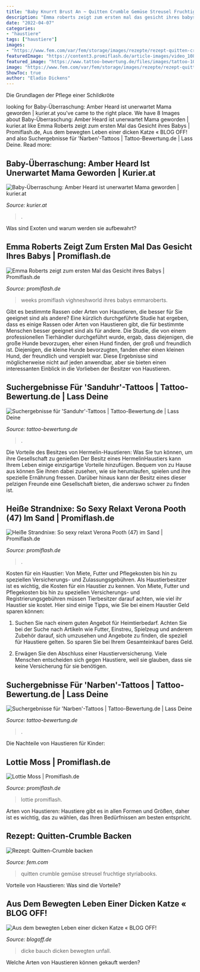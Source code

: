 ```yaml
---
title: "Baby Knurrt Brust An ~ Quitten Crumble Gemüse Streusel Fruchtige Styriabooks"
description: "Emma roberts zeigt zum ersten mal das gesicht ihres babys"
date: "2022-04-07"
categories:
- "haustiere"
tags: ["haustiere"]
images:
- "https://www.fem.com/var/fem/storage/images/rezepte/rezept-quitten-crumble-backen-fruchtige-streusel/368202-1-ger-DE/rezept-quitten-crumble-backen-fruchtige-streusel_opengraph.jpg"
featuredImage: "https://content3.promiflash.de/article-images/video_1080/lottie-moss-im-oktober-2019.jpg"
featured_image: "https://www.tattoo-bewertung.de/files/images/tattoo-102-20150906_221250.jpg"
image: "https://www.fem.com/var/fem/storage/images/rezepte/rezept-quitten-crumble-backen-fruchtige-streusel/368202-1-ger-DE/rezept-quitten-crumble-backen-fruchtige-streusel_opengraph.jpg"
ShowToc: true
author: "Eladio Dickens"
---
```



Die Grundlagen der Pflege einer Schildkröte

	

		
looking for Baby-Überraschung: Amber Heard ist unerwartet Mama geworden | kurier.at you've came to the right place. We have 8 Images about Baby-Überraschung: Amber Heard ist unerwartet Mama geworden | kurier.at like Emma Roberts zeigt zum ersten Mal das Gesicht ihres Babys | Promiflash.de, Aus dem bewegten Leben einer dicken Katze « BLOG OFF! and also Suchergebnisse für &#039;Narben&#039;-Tattoos | Tattoo-Bewertung.de | Lass Deine. Read more:
		
    
## Baby-Überraschung: Amber Heard Ist Unerwartet Mama Geworden | Kurier.at

<img loading=lazy src="https://image.kurier.at/images/cfs_landscape_932w_524h/5008971/46-168606846.jpg" onerror="this.onerror=null;this.src='https://tse2.mm.bing.net/th?id=OIP.9foO3QGC4waT97Qf6U8dWwHaEK&amp;pid=15.1';" alt="Baby-Überraschung: Amber Heard ist unerwartet Mama geworden | kurier.at">

_Source: kurier.at_

>. 

	

Was sind Exoten und warum werden sie aufbewahrt?

    
## Emma Roberts Zeigt Zum Ersten Mal Das Gesicht Ihres Babys | Promiflash.de

<img loading=lazy src="https://content2.promiflash.de/article-images/video_1080/emma-roberts-mit-ihrer-tochter-rhodes.jpg" onerror="this.onerror=null;this.src='https://tse1.mm.bing.net/th?id=OIP.l-eakdZPZUI9NQm8zSkvXwHaEK&amp;pid=15.1';" alt="Emma Roberts zeigt zum ersten Mal das Gesicht ihres Babys | Promiflash.de">

_Source: promiflash.de_

>weeks promiflash vighneshworld ihres babys emmaroberts. 

	

Gibt es bestimmte Rassen oder Arten von Haustieren, die besser für Sie geeignet sind als andere?
Eine kürzlich durchgeführte Studie hat ergeben, dass es einige Rassen oder Arten von Haustieren gibt, die für bestimmte Menschen besser geeignet sind als für andere. Die Studie, die von einem professionellen Tierhändler durchgeführt wurde, ergab, dass diejenigen, die große Hunde bevorzugen, eher einen Hund finden, der groß und freundlich ist. Diejenigen, die kleine Hunde bevorzugten, fanden eher einen kleinen Hund, der freundlich und verspielt war. Diese Ergebnisse sind möglicherweise nicht auf jeden anwendbar, aber sie bieten einen interessanten Einblick in die Vorlieben der Besitzer von Haustieren.

    
## Suchergebnisse Für &#039;Sanduhr&#039;-Tattoos | Tattoo-Bewertung.de | Lass Deine

<img loading=lazy src="https://www.tattoo-bewertung.de/files/images/tattoo-102-20150906_221250.jpg" onerror="this.onerror=null;this.src='https://tse3.mm.bing.net/th?id=OIP.HMU3DUP6RRWDouZmw5X4OQAAAA&amp;pid=15.1';" alt="Suchergebnisse für &#039;Sanduhr&#039;-Tattoos | Tattoo-Bewertung.de | Lass Deine">

_Source: tattoo-bewertung.de_

>. 

	

Die Vorteile des Besitzes von Hermelin-Haustieren: Was Sie tun können, um ihre Gesellschaft zu genießen
Der Besitz eines HermelinHaustiers kann Ihrem Leben einige einzigartige Vorteile hinzufügen. Bequem von zu Hause aus können Sie ihnen dabei zusehen, wie sie herumlaufen, spielen und ihre spezielle Ernährung fressen. Darüber hinaus kann der Besitz eines dieser pelzigen Freunde eine Gesellschaft bieten, die anderswo schwer zu finden ist.

    
## Heiße Strandnixe: So Sexy Relaxt Verona Pooth (47) Im Sand | Promiflash.de

<img loading=lazy src="https://content1.promiflash.de/article-images/video_1080/verona-pooth-am-strand.jpg" onerror="this.onerror=null;this.src='https://tse1.mm.bing.net/th?id=OIP.hsjyFhZpFe9SKdkF_IDkQQHaEK&amp;pid=15.1';" alt="Heiße Strandnixe: So sexy relaxt Verona Pooth (47) im Sand | Promiflash.de">

_Source: promiflash.de_

>. 

	

Kosten für ein Haustier: Von Miete, Futter und Pflegekosten bis hin zu speziellen Versicherungs- und Zulassungsgebühren.
Als Haustierbesitzer ist es wichtig, die Kosten für ein Haustier zu kennen. Von Miete, Futter und Pflegekosten bis hin zu speziellen Versicherungs- und Registrierungsgebühren müssen Tierbesitzer darauf achten, wie viel ihr Haustier sie kostet. Hier sind einige Tipps, wie Sie bei einem Haustier Geld sparen können:
1. Suchen Sie nach einem guten Angebot für Heimtierbedarf. Achten Sie bei der Suche nach Artikeln wie Futter, Einstreu, Spielzeug und anderem Zubehör darauf, sich umzusehen und Angebote zu finden, die speziell für Haustiere gelten. So sparen Sie bei Ihrem Gesamteinkauf bares Geld.

2. Erwägen Sie den Abschluss einer Haustierversicherung. Viele Menschen entscheiden sich gegen Haustiere, weil sie glauben, dass sie keine Versicherung für sie benötigen.

    
## Suchergebnisse Für &#039;Narben&#039;-Tattoos | Tattoo-Bewertung.de | Lass Deine

<img loading=lazy src="https://www.tattoo-bewertung.de/files/images/EfeuTB.jpg" onerror="this.onerror=null;this.src='https://tse1.mm.bing.net/th?id=OIP.EL-KbZOLONiNBV-7_E_QjAHaLI&amp;pid=15.1';" alt="Suchergebnisse für &#039;Narben&#039;-Tattoos | Tattoo-Bewertung.de | Lass Deine">

_Source: tattoo-bewertung.de_

>. 

	

Die Nachteile von Haustieren für Kinder:

    
## Lottie Moss | Promiflash.de

<img loading=lazy src="https://content3.promiflash.de/article-images/video_1080/lottie-moss-im-oktober-2019.jpg" onerror="this.onerror=null;this.src='https://tse4.mm.bing.net/th?id=OIP.KvZpcmnH6qhfKNDrnX5cMQHaEK&amp;pid=15.1';" alt="Lottie Moss | Promiflash.de">

_Source: promiflash.de_

>lottie promiflash. 

	

Arten von Haustieren: Haustiere gibt es in allen Formen und Größen, daher ist es wichtig, das zu wählen, das Ihren Bedürfnissen am besten entspricht.

    
## Rezept: Quitten-Crumble Backen

<img loading=lazy src="https://www.fem.com/var/fem/storage/images/rezepte/rezept-quitten-crumble-backen-fruchtige-streusel/368202-1-ger-DE/rezept-quitten-crumble-backen-fruchtige-streusel_opengraph.jpg" onerror="this.onerror=null;this.src='https://tse3.mm.bing.net/th?id=OIP.6DYRyvPyQhq8jt8en2UgzwHaFo&amp;pid=15.1';" alt="Rezept: Quitten-Crumble backen">

_Source: fem.com_

>quitten crumble gemüse streusel fruchtige styriabooks. 

	

Vorteile von Haustieren: Was sind die Vorteile?

    
## Aus Dem Bewegten Leben Einer Dicken Katze « BLOG OFF!

<img loading=lazy src="https://katzen.bilder-blog.com/2008/12/katze_auf_dem_boden.jpg" onerror="this.onerror=null;this.src='https://tse4.mm.bing.net/th?id=OIP.sr-WSK4cvwyDwcJ1lah51wHaE8&amp;pid=15.1';" alt="Aus dem bewegten Leben einer dicken Katze « BLOG OFF!">

_Source: blogoff.de_

>dicke bauch dicken bewegten unfall. 

	

Welche Arten von Haustieren können gekauft werden?

